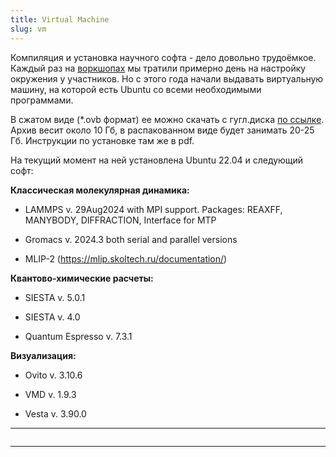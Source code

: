 ```yaml
---
title: Virtual Machine
slug: vm
---
```


Компиляция и установка научного софта - дело довольно трудоёмкое. Каждый раз на [воркшопах](https://interatomic-workshop.tilda.ws/) мы тратили примерно день на настройку окружения у участников. Но с этого года начали выдавать виртуальную машину, на которой есть Ubuntu со всеми необходимыми программами. 

В сжатом виде (*.ovb формат) ее можно скачать с гугл.диска [по ссылке](https://t.ly/Ym2Zj). Архив весит около 10 Гб, в распакованном виде будет занимать 20-25 Гб. Инструкции по установке там же в pdf.


На текущий момент на ней установлена Ubuntu 22.04 и следующий софт:

**Классическая молекулярная динамика:**

- LAMMPS v. 29Aug2024 with MPI support. Packages: REAXFF, MANYBODY, DIFFRACTION, Interface for  MTP

- Gromacs v. 2024.3 both serial and parallel versions

- MLIP-2 (https://mlip.skoltech.ru/documentation/)


**Квантово-химические расчеты:**

- SIESTA v. 5.0.1

- SIESTA v. 4.0

- Quantum Espresso v. 7.3.1


**Визуализация:**

- Ovito v. 3.10.6

- VMD v. 1.9.3

- Vesta v. 3.90.0


---
```
```
---
